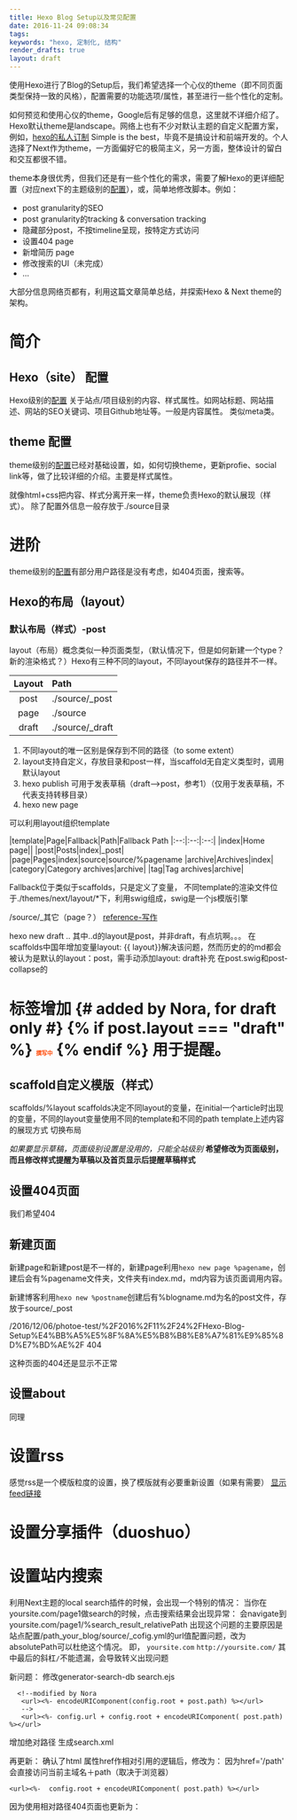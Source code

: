 ```yaml
---
title: Hexo Blog Setup以及常见配置
date: 2016-11-24 09:08:34
tags:
keywords: "hexo, 定制化, 结构"
render_drafts: true
layout: draft
---
```


使用Hexo进行了Blog的Setup后，我们希望选择一个心仪的theme（即不同页面类型保持一致的风格），配置需要的功能选项/属性，甚至进行一些个性化的定制。
<!--more-->
如何预览和使用心仪的theme，Google后有足够的信息，这里就不详细介绍了。Hexo默认theme是landscape。网络上也有不少对默认主题的自定义配置方案，例如，[hexo的私人订制](http://blog.sunnyxx.com/2014/03/07/hexo_customize/)
Simple is the best，毕竟不是搞设计和前端开发的。个人选择了Next作为theme，一方面偏好它的极简主义，另一方面，整体设计的留白和交互都很不错。

theme本身很优秀，但我们还是有一些个性化的需求，需要了解Hexo的更详细配置（对应next下的主题级别的[配置](http://theme-next.iissnan.com/)），或，简单地修改脚本。例如：
- post granularity的SEO
- post granularity的tracking & conversation tracking
- 隐藏部分post，不按timeline呈现，按特定方式访问
- 设置404 page
- 新增简历 page
- 修改搜索的UI（未完成）
- ...

大部分信息网络页都有，利用这篇文章简单总结，并探索Hexo & Next theme的架构。

# 简介

## Hexo（site） 配置

Hexo级别的[配置](https://hexo.io/zh-cn/docs/configuration.html) 关于站点/项目级别的内容、样式属性。如网站标题、网站描述、网站的SEO关键词、项目Github地址等。一般是内容属性。
类似meta类。

## theme 配置

theme级别的[配置](http://theme-next.iissnan.com/)已经对基础设置，如，如何切换theme，更新profie、social link等，做了比较详细的介绍。主要是样式属性。

就像html+css把内容、样式分离开来一样，theme负责Hexo的默认展现（样式）。
除了配置外信息一般存放于./source目录

# 进阶
theme级别的[配置](http://theme-next.iissnan.com/)有部分用户路径是没有考虑，如404页面，搜索等。

## Hexo的布局（layout）

### 默认布局（样式）-post
layout（布局）概念类似一种页面类型，（默认情况下，但是如何新建一个type？新的渲染格式？）Hexo有三种不同的layout，不同layout保存的路径并不一样。

|Layout|Path|
|:--:|:--|
|post|./source/_post
|page|./source
|draft|./source/_draft

1. 不同layout的唯一区别是保存到不同的路径（to some extent）
2. layout支持自定义，存放目录和post一样，当scaffold无自定义类型时，调用默认layout
3. hexo publish 可用于发表草稿（draft-->post，参考1）（仅用于发表草稿，不代表支持转移目录）
4. hexo new page


可以利用layout组织template

|template|Page|Fallback|Path|Fallback Path
|:--:|:--:|:--:|
|index|Home page||
|post|Posts|index|_post|
|page|Pages|index|source|source/%pagename
|archive|Archives|index|
|category|Category archives|archive|
|tag|Tag archives|archive|

Fallback位于类似于scaffolds，只是定义了变量，
不同template的渲染文件位于./themes/next/layout/*下，利用swig组成，swig是一个js模版引擎

/source/_其它（page？）
[reference-写作](https://hexo.io/zh-cn/docs/writing.html)


hexo new draft ..
其中..d的layout是post，并非draft，有点坑啊。。。
在scaffolds中国年增加变量layout: {{ layout}}解决该问题，然而历史的的md都会被认为是默认的layout：post，需手动添加layout: draft补充
在post.swig和post-collapse的 <h1>标签增加
        {# added by Nora, for draft only #}
        {% if post.layout === "draft" %}
        <font color=#FF4500 size=1> 撰写中</font>
        {% endif %}
用于提醒。

## scaffold自定义模版（样式）

scaffolds/%layout
scaffolds决定不同layout的变量，在initial一个article时出现的变量，不同的layout变量使用不同的template和不同的path
template上述内容的展现方式
切换布局

*如果要显示草稿，页面级别设置是没用的，只能全站级别*
**希望修改为页面级别，而且修改样式提醒为草稿以及首页显示后提醒草稿样式**

## 设置404页面
我们希望404
## 新建页面
新建page和新建post是不一样的，新建page利用`hexo new page %pagename`，创建后会有%pagename文件夹，文件夹有index.md，md内容为该页面调用内容。

新建博客利用`hexo new %postname`创建后有%blogname.md为名的post文件，存放于source/_post



/2016/12/06/photoe-test/%2F2016%2F11%2F24%2FHexo-Blog-Setup%E4%BB%A5%E5%8F%8A%E5%B8%B8%E8%A7%81%E9%85%8D%E7%BD%AE%2F 404

这种页面的404还是显示不正常
## 设置about
同理
# 设置rss
感觉rss是一个模版粒度的设置，换了模版就有必要重新设置（如果有需要）
[显示feed链接](https://github.com/iissnan/hexo-theme-next/wiki/%E6%98%BE%E7%A4%BA-feed-%E9%93%BE%E6%8E%A5)
# 设置分享插件（duoshuo）
# 设置站内搜索
利用Next主题的local search插件的时候，会出现一个特别的情况：
当你在yoursite.com/page1做search的时候，点击搜索结果会出现异常：
会navigate到yoursite.com/page1/%search_result_relativePath
出现这个问题的主要原因是站点配置/path_your_blog/source/_cofig.yml的url值配置问题，改为absolutePath可以杜绝这个情况。
即，
`yoursite.com`
`http://yoursite.com/`
其中最后的斜杠`/`不能遗漏，会导致转义出现问题


新问题：
修改generator-search-db
search.ejs

      <!--modified by Nora
       <url><%- encodeURIComponent(config.root + post.path) %></url>
       -->
       <url><%- config.url + config.root + encodeURIComponent( post.path) %></url>

增加绝对路径
生成search.xml

再更新：
确认了html 属性href作相对引用的逻辑后，修改为：
因为href='/path'
会直接访问当前主域名＋path（取决于浏览器）

    <url><%-  config.root + encodeURIComponent( post.path) %></url>

因为使用相对路径404页面也更新为：
 <script type="text/javascript" src="http://www.qq.com/404/search_children.js" charset="utf-8" homePageUrl="/ " homePageName="回到我的主页">


其它md的相对路径也按照该逻辑处理。减少绝对路径使用，因为有多个发布地点。
为了减少所有的绝对饮用，url设置为url:  check_hexo_config_url 观察是否有问题。



## github的包含关系。
例如_post已经在一个仓库了，希望建一个新的仓库包涵旧仓库


## encode& decode
根据http协议，URL中的部分字符会进行转义（encode），例如中文字符，会遇见的一个问题是把`/`转为`%2F`进行页面访问。
检查yoursite.com/search.xml可以发现`npm install hexo-generator-searchdb --save`会根据文章简历索引，并编码后访问
[#reference:]()
[#reference: HTML URL 编码](http://www.w3school.com.cn/tags/html_ref_urlencode.html)

# 文章配置
update time
# SEO优化设置
## keywords
页面级别配置
## 友链
## sitetracking
## 出现在搜索引擎
# Favicon
http://ww2.sinaimg.cn/mw690/6fa34428jw8e6sgfwn3suj20c80afmxk.jpg
# 反向代理
 Github 访问速度太慢，有没有通过反向代理或者CDN加速的方式提高访问速度？特别是如果更新DNS的情况下

经过调研，最简单快速的方法是利用coding.net（墙内版Github）的pages服务设置hook自动更新 

//godaddy
设置www别名到pages.coding.me
绑定coding pages到www.busihacker.com

#### 定期更新问题&hook问题&父子域名、（发布到coding.me／noragithub.io）

# 可能有的问题
https协议的支持
seo支持
自定义监测支持
[提示有编码错误](https://github.com/PaicHyperionDev/hexo-generator-search/issues/8)
## 不支持所有页面进行local search
当对配置中 search- field从`post`修改为`all`，会提醒post is not defined 


updatetime function

# 定制化（进阶）

[结构](https://hexo.io/zh-cn/docs/templates.html)

为了进行个性化定制，先定义一些主要的数据类型：
页面（类型），如首页，归档页，标签页等：page
页面：默认（default）post

我们页了解下Hexo框架下，页面（html）的生成逻辑。
另外也应该了解同一个选项，hexo的
配置的优先级：page>theme>hexo
从html角度进行个性化定制

我们来看看hexo 的名录以及各目录下配置或文件的作用
`tree -L 3  -I node_modules\|public`

```
.
├── _config.yml//站点配置
├── db.json
├── debug.log
├── package.json
├── scaffolds
│   ├── draft.md//草稿
│   ├── page.md//页面
│   └── post.md//博客
├── source
│   ├── 404 //404页面
│   │   └── index.md
│   ├── _posts //博客目录
│   │   ├── Hexo-Blog-Setup以?\217\212常?\201?\205\215置.md
│   │   ├── Markdown\ Web\ \ ?\226?\221?\231?产?\223\201?\203?\224.md
│   │   ├── README.md
│   │   ├── ..
│   │   ├── ..
│   │   
│   ├── about //关于页面
│   │   └── index.md
│   └── tags //tags页面
│       └── index.md
└── themes//模版信息
    ├── landscape //landscape模版脚本
    │   ├── Gruntfile.js
    │   ├── LICENSE
    │   ├── README.md
    │   ├── _config.yml
    │   ├── languages
    │   ├── layout
    │   ├── package.json
    │   ├── scripts
    │   └── source
    └── next //next模版脚本
        ├── README.en.md
        ├── README.md
        ├── _config.yml//模版配置
        ├── bower.json
        ├── gulpfile.coffee
        ├── languages
        ├── layout
        ├── package.json
        ├── scripts
        ├── source
        └── test//测试
```
我们进到next模版目录详细研究
`tree -I test`

```
.
├── README.en.md
├── README.md
├── _config.yml
├── bower.json
├── gulpfile.coffee
├── languages//语言包
│   ├── zh-Hans.yml
│   ├── default.yml
│   ├── en.yml
│   ├── zh-hk.yml
│   ├── ..
│   └── ..
│   
├── layout//layout控制
│   ├── _layout.swig//layout javascript 模版引擎
│   ├── _macro//所有变量
│   │   ├── post-collapse.swig
│   │   ├── post.swig
│   │   ├── reward.swig
│   │   ├── sidebar.swig
│   │   └── wechat-subscriber.swig
│   ├── _partials
│   │   ├── comments.swig
│   │   ├── duoshuo-hot-articles.swig
│   │   ├── footer.swig
│   │   ├── head
│   │   │   └── external-fonts.swig
│   │   ├── head.swig
│   │   ├── header.swig
│   │   ├── pagination.swig
│   │   ├── search
│   │   │   ├── localsearch.swig
│   │   │   ├── swiftype.swig
│   │   │   └── tinysou.swig
│   │   ├── search.swig
│   │   └── share
│   │       ├── add-this.swig
│   │       ├── baidushare.swig
│   │       ├── duoshuo_share.swig
│   │       └── jiathis.swig
│   ├── _scripts
│   │   ├── baidu-push.swig
│   │   ├── boostrap.swig
│   │   ├── commons.swig
│   │   ├── pages
│   │   │   └── post-details.swig
│   │   ├── schemes
│   │   │   ├── mist.swig
│   │   │   ├── muse.swig
│   │   │   └── pisces.swig
│   │   ├── third-party
│   │   │   ├── analytics
│   │   │   │   ├── baidu-analytics.swig
│   │   │   │   ├── busuanzi-counter.swig
│   │   │   │   ├── cnzz-analytics.swig
│   │   │   │   ├── facebook-sdk.swig
│   │   │   │   ├── google-analytics.swig
│   │   │   │   └── tencent-analytics.swig
│   │   │   ├── analytics.swig
│   │   │   ├── comments
│   │   │   │   ├── disqus.swig
│   │   │   │   └── duoshuo.swig
│   │   │   ├── comments.swig
│   │   │   ├── lean-analytics.swig
│   │   │   ├── localsearch.swig
│   │   │   ├── mathjax.swig
│   │   │   └── tinysou.swig
│   │   └── vendors.swig
│   ├── archive.swig
│   ├── category.swig
│   ├── index.swig
│   ├── page.swig
│   ├── post.swig
│   └── tag.swig
├── package.json
├── scripts
│   ├── merge-configs.js
│   └── tags
│       ├── center-quote.js
│       ├── full-image.js
│       └── group-pictures.js
└── source
    ├── 404.html
    ├── css
    │   ├── _common
    │   │   ├── components
    │   │   │   ├── back-to-top.styl
    │   │   │   ├── buttons.styl
    │   │   │   ├── comments.styl
    │   │   │   ├── components.styl
    │   │   │   ├── footer
    │   │   │   │   └── footer.styl
    │   │   │   ├── header
    │   │   │   │   ├── header.styl
    │   │   │   │   ├── headerband.styl
    │   │   │   │   ├── menu.styl
    │   │   │   │   ├── site-meta.styl
    │   │   │   │   └── site-nav.styl
    │   │   │   ├── highlight
    │   │   │   │   ├── highlight.styl
    │   │   │   │   └── theme.styl
    │   │   │   ├── pages
    │   │   │   │   ├── archive.styl
    │   │   │   │   ├── categories.styl
    │   │   │   │   ├── pages.styl
    │   │   │   │   └── post-detail.styl
    │   │   │   ├── pagination.styl
    │   │   │   ├── post
    │   │   │   │   ├── post-collapse.styl
    │   │   │   │   ├── post-eof.styl
    │   │   │   │   ├── post-expand.styl
    │   │   │   │   ├── post-gallery.styl
    │   │   │   │   ├── post-meta.styl
    │   │   │   │   ├── post-more-link.styl
    │   │   │   │   ├── post-nav.styl
    │   │   │   │   ├── post-reward.styl
    │   │   │   │   ├── post-tags.styl
    │   │   │   │   ├── post-title.styl
    │   │   │   │   ├── post-type.styl
    │   │   │   │   └── post.styl
    │   │   │   ├── sidebar
    │   │   │   │   ├── sidebar-author-links.styl
    │   │   │   │   ├── sidebar-author.styl
    │   │   │   │   ├── sidebar-blogroll.styl
    │   │   │   │   ├── sidebar-feed-link.styl
    │   │   │   │   ├── sidebar-nav.styl
    │   │   │   │   ├── sidebar-toc.styl
    │   │   │   │   ├── sidebar-toggle.styl
    │   │   │   │   ├── sidebar.styl
    │   │   │   │   └── site-state.styl
    │   │   │   ├── tag-cloud.styl
    │   │   │   ├── tags
    │   │   │   │   ├── blockquote-center.styl
    │   │   │   │   ├── full-image.styl
    │   │   │   │   ├── group-pictures.styl
    │   │   │   │   └── tags.styl
    │   │   │   └── third-party
    │   │   │       ├── baidushare.styl
    │   │   │       ├── busuanzi-counter.styl
    │   │   │       ├── duoshuo.styl
    │   │   │       ├── jiathis.styl
    │   │   │       ├── localsearch.styl
    │   │   │       └── third-party.styl
    │   │   ├── outline
    │   │   │   └── outline.styl
    │   │   └── scaffolding
    │   │       ├── base.styl
    │   │       ├── helpers.styl
    │   │       ├── normalize.styl
    │   │       ├── scaffolding.styl
    │   │       └── tables.styl
    │   ├── _custom
    │   │   └── custom.styl
    │   ├── _mixins
    │   │   ├── Mist.styl
    │   │   ├── Muse.styl
    │   │   ├── Pisces.styl
    │   │   ├── base.styl
    │   │   └── custom.styl
    │   ├── _schemes
    │   │   ├── Mist
    │   │   │   ├── _base.styl
    │   │   │   ├── _header.styl
    │   │   │   ├── _logo.styl
    │   │   │   ├── _menu.styl
    │   │   │   ├── _posts-expanded.styl
    │   │   │   ├── _search.styl
    │   │   │   ├── index.styl
    │   │   │   ├── outline
    │   │   │   │   └── outline.styl
    │   │   │   └── sidebar
    │   │   │       └── sidebar-blogroll.styl
    │   │   ├── Muse
    │   │   │   ├── _layout.styl
    │   │   │   ├── _logo.styl
    │   │   │   ├── _menu.styl
    │   │   │   ├── _search.styl
    │   │   │   ├── index.styl
    │   │   │   └── sidebar
    │   │   │       └── sidebar-blogroll.styl
    │   │   └── Pisces
    │   │       ├── _brand.styl
    │   │       ├── _full-image.styl
    │   │       ├── _layout.styl
    │   │       ├── _menu.styl
    │   │       ├── _posts.styl
    │   │       ├── _sidebar.styl
    │   │       └── index.styl
    │   ├── _variables
    │   │   ├── Mist.styl
    │   │   ├── Muse.styl
    │   │   ├── Pisces.styl
    │   │   ├── base.styl
    │   │   └── custom.styl
    │   └── main.styl
    ├── fonts
    ├── images
    │   ├── avatar.gif
    │   ├── cc-by-nc-nd.svg
    │   ├── cc-by-nc-sa.svg
    │   ├── cc-by-nc.svg
    │   ├── cc-by-nd.svg
    │   ├── cc-by-sa.svg
    │   ├── cc-by.svg
    │   ├── cc-zero.svg
    │   ├── loading.gif
    │   ├── placeholder.gif
    │   ├── quote-l.svg
    │   ├── quote-r.svg
    │   └── searchicon.png
    ├── js
    │   └── src
    │       ├── affix.js
    │       ├── bootstrap.js
    │       ├── hook-duoshuo.js
    │       ├── motion.js
    │       ├── post-details.js
    │       ├── schemes
    │       │   └── pisces.js
    │       ├── scrollspy.js
    │       └── utils.js
    └── vendors
        ├── fancybox
        │   └── source
        │       ├── blank.gif
        │       ├── fancybox_loading.gif
        │       ├── fancybox_loading@2x.gif
        │       ├── fancybox_overlay.png
        │       ├── fancybox_sprite.png
        │       ├── fancybox_sprite@2x.png
        │       ├── helpers
        │       │   ├── fancybox_buttons.png
        │       │   ├── jquery.fancybox-buttons.css
        │       │   ├── jquery.fancybox-buttons.js
        │       │   ├── jquery.fancybox-media.js
        │       │   ├── jquery.fancybox-thumbs.css
        │       │   └── jquery.fancybox-thumbs.js
        │       ├── jquery.fancybox.css
        │       ├── jquery.fancybox.js
        │       └── jquery.fancybox.pack.js
        ├── fastclick
        │   ├── LICENSE
        │   ├── README.md
        │   ├── bower.json
        │   └── lib
        │       ├── fastclick.js
        │       └── fastclick.min.js
        ├── font-awesome
        │   ├── HELP-US-OUT.txt
        │   ├── bower.json
        │   ├── css
        │   │   ├── font-awesome.css
        │   │   ├── font-awesome.css.map
        │   │   └── font-awesome.min.css
        │   └── fonts
        │       ├── FontAwesome.otf
        │       ├── fontawesome-webfont.eot
        │       ├── fontawesome-webfont.svg
        │       ├── fontawesome-webfont.ttf
        │       ├── fontawesome-webfont.woff
        │       └── fontawesome-webfont.woff2
        ├── jquery
        │   └── index.js
        ├── jquery_lazyload
        │   ├── CONTRIBUTING.md
        │   ├── README.md
        │   ├── bower.json
        │   ├── jquery.lazyload.js
        │   └── jquery.scrollstop.js
        ├── ua-parser-js
        │   └── dist
        │       ├── ua-parser.min.js
        │       └── ua-parser.pack.js
        └── velocity
            ├── bower.json
            ├── velocity.js
            ├── velocity.min.js
            ├── velocity.ui.js
            └── velocity.ui.min.js



```
更新语言包的映射表。
更新_marco/post.swig，用于增加updated time元素，在post增加updated变量
[swig使用指南](http://www.cnblogs.com/elementstorm/p/3142644.html) 
[从源码级别优化hexo next主题](http://www.jianshu.com/p/4d39b6578266)


为了增加page的toc
可以在page.swig里添加逻辑语句进行渲染

```
#默认设置
{% block sidebar %}
  {{ sidebar_template.render(false) }}
{% endblock %}
#}

{#
<!--page增加sidebar控制-->
<!--sidebar不代表toc，toc是sidebar的一部分-->
<!--sidebar_template.render(false)显示非toc部分-->
<!--sidebar_template.render(true)显示toc部分-->
<!--toc和非toc是二选一的关系-->
#}
{% block sidebar %}
 {% if theme.sidebar.display == 'always' %}
  {{ sidebar_template.render(true) }}
 {% else %}
  {{ sidebar_template.render(false) }}
 {% endif %}
{% endblock %}


```

page是所有页面变量？
在%page_name/index.md里增加变量toc: true变量，
在page.swig增加判断逻辑对该变量校验
```
{#
<!--page增加sidebar控制-->
<!--sidebar不代表toc，toc是sidebar的一部分-->
<!--sidebar_template.render(false)显示非toc部分-->
<!--sidebar_template.render(true)显示toc部分-->
<!--toc和非toc是二选一的关系-->

{% block sidebar %}
 {% if theme.sidebar.display == 'always' %}
  {{ sidebar_template.render(true) }}
 {% else %}
  {{ sidebar_template.render(false) }}
 {% endif %}
{% endblock %}
#}

{% block sidebar %}
 {% if page.toc %}
  {{ sidebar_template.render(true) }}
 {% else %}
  {{ sidebar_template.render(false) }}
 {% endif %}
{% endblock %}
```
## 在about增加update时间
## 在about自我简介＋resume链接
增加is_hidden: true属性
首页不显示
```
{% block content %}
  <section id="posts" class="posts-expand">
    {% for post in page.posts %}
    {#test#}
      {% if post.is_hidden != 'true' %}
        {{ post_template.render(post, true) }}
      {% endif %}
    {% endfor %}
  </section>

  {% include '_partials/pagination.swig' %}
{% endblock %}
```

# 自己创建&管理主题



# regenerate
hexo clean
删除db.json



# 支持流程图
npm install hexo-diagram --save
npm install phantomjs  -g
`phantomjs@2.1.7: Package renamed to phantomjs-prebuilt. Please update 'phantomjs' package references to 'phantomjs-prebuilt'`
npm install phantomjs-prebuilt -g
通过sublime插件搜索node_module下所有包涵'phantomjs'语句，替换为'phantomjs-prebuilt'

/Users/NoraChan/Desktop/Blog/node_modules/.bin/esvalidate:
/Users/NoraChan/Desktop/Blog/node_modules/esprima/bin/esvalidate.js:
/Users/NoraChan/Desktop/Blog/node_modules/phantom/phantom.coffee:
/Users/NoraChan/Desktop/Blog/node_modules/phantom/phantom.js:

npm install phantomjs  --save
--save和-g的区别是？（phantomjs-prebuilt）

决定按照insecure方式处理
修改回这些文件
/Users/NoraChan/Desktop/Blog/node_modules/.bin/esvalidate:
/Users/NoraChan/Desktop/Blog/node_modules/esprima/bin/esvalidate.js:
/Users/NoraChan/Desktop/Blog/node_modules/phantom/phantom.coffee:
/Users/NoraChan/Desktop/Blog/node_modules/phantom/phantom.js:



[hexo-diagram 渲染问题](http://www.luohanjie.com/2016-03-22/hexo-support-flowchart.html#fnref2)


流程图支持的markdown语法